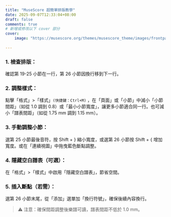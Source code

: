 ```yaml
---
title: "MuseScore 超簡單排版教學"
date: 2025-09-07T12:33:04+08:00
draft: false
comments: true
# 新增或修改以下 cover 部分
cover:
    image: "https://musescore.org/themes/musescore_theme/images/frontpage/laptop/laptop_desktop_2x.webp?cache-v1" # 確保路徑與你的圖片實際位置匹配，這個路徑應該是相對於 static 資料夾的
    
---
```



### 1. 檢查排版：

確認第 19-25 小節在一行，第 26 小節因換行移到下一行。

### 2. 調整樣式：

點擊「格式」>「樣式」`(快捷鍵：Ctrl+M)` ，在「頁面」或「小節」中減小「小節間距」（如從 1.0 調到 0.8）或「最小小節寬度」，讓更多小節適合同一行。也可減小「譜表間距」（如從 1.75 mm 調到 1.15 mm）。

### 3. 手動調整小節：

選第 25 小節最後音符，按 Shift + } 縮小寬度，或選第 26 小節按 Shift + { 增加寬度。或在「連續視圖」中拖曳藍色斷點調整。

### 4. 隱藏空白譜表（可選）：

在「格式」>「樣式」中啟用「隱藏空白譜表」，節省空間。

### 5. 插入斷點（若需）：

選第 26 小節末尾，從「添加」選單加「換行符號」，確保後續內容換行。
>⚠️ 注意：確保間距調整後樂譜可讀，譜表間距不低於 1\.0 mm。